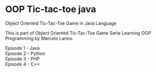 # OOP Tic-tac-toe java
Object Oriented Tic-Tac-Toe Game in Java Language

This is part of Object Oriented Tic-Tac-Toe Game Serie Learning OOP Programming by Marcelo Larios.

Episode 1 - Java<br />
Episode 2 - Python<br />
Episode 3 - PHP<br />
Episode 4 - C++<br />
